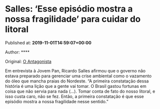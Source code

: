 
# Salles: ‘Esse episódio mostra a nossa fragilidade’ para cuidar do litoral

Published at: **2019-11-01T14:59:07+00:00**

Author: ****

Original: [O Antagonista](https://www.oantagonista.com/brasil/salles-esse-episodio-mostra-a-nossa-fragilidade-para-cuidar-do-litoral/)

Em entrevista à Jovem Pan, Ricardo Salles afirmou que o governo não estava preparado para gerenciar uma crise ambiental como o vazamento do óleo que mancha praias do Nordeste.
“A primeira constatação dessa história é uma lição que a gente vai tomar. O Brasil gastou fortunas em coisa que não servia para nada (…). Tomar conta de fato do nosso litoral, e isso custa caro, não se fez. Então, a primeira constatação é que esse episódio mostra a nossa fragilidade nesse sentido.”
